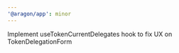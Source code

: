 ```yaml
---
'@aragon/app': minor
---
```


Implement useTokenCurrentDelegates hook to fix UX on TokenDelegationForm
